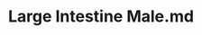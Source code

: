 ---
title: Large Intestine Male.md
release_version: v1.2
model_type: ref-organs
description: "[This reference organ](https://hubmapconsortium.github.io/ccf/pages/ccf-3d-reference-library.html) was created using data provided by Arie Kaufman, Stony Brook University as a base for a custom model built using Pixelogic Zbrush.
"
creators: 
  - 0000-0003-4066-7531
  - 0000-0002-3333-5646
project_leads: 
  - 0000-0002-3321-6137
reviewers: 
  - 0000-0002-0317-7608
license: CC BY 4.0
publisher:  HuBMAP 
funder:  National Institutes of Health 
award_number:  OT2OD026671 
hubmap_id:  HBM334.LVTH.937 
doi: https://doi.org/10.48539/HBM334.LVTH.937
---
